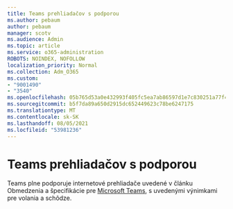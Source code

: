 ```yaml
---
title: Teams prehliadačov s podporou
ms.author: pebaum
author: pebaum
manager: scotv
ms.audience: Admin
ms.topic: article
ms.service: o365-administration
ROBOTS: NOINDEX, NOFOLLOW
localization_priority: Normal
ms.collection: Adm_O365
ms.custom:
- "9001490"
- "3540"
ms.openlocfilehash: 05b765d53a0e432993f405fc5ea7ab86597d1e7c830251a77f4167a536d2b7dc
ms.sourcegitcommit: b5f7da89a650d2915dc652449623c78be6247175
ms.translationtype: MT
ms.contentlocale: sk-SK
ms.lasthandoff: 08/05/2021
ms.locfileid: "53981236"
---
```

# <a name="teams-supported-web-browsers"></a>Teams prehliadačov s podporou

Teams plne podporuje internetové prehliadače uvedené v článku Obmedzenia a špecifikácie pre [Microsoft Teams](https://docs.microsoft.com/microsoftteams/limits-specifications-teams#browsers), s uvedenými výnimkami pre volania a schôdze.